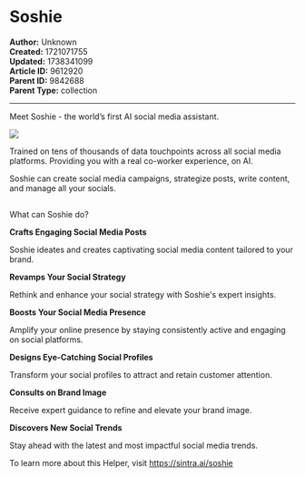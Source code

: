 # Soshie

**Author:** Unknown  
**Created:** 1721071755  
**Updated:** 1738341099  
**Article ID:** 9612920  
**Parent ID:** 9842688  
**Parent Type:** collection  

---

Meet Soshie - the world’s first AI social media assistant.

![](https://downloads.intercomcdn.com/i/o/1114412011/f353c6b854d901e8aa6f4fb5/image.png?expires=1754573400&signature=10adb5e2f3cc1f8d3b62af4564eda48f31a8a4555d86026eaca48961db7a2f16&req=dSEmEs1%2Fn4FeWPMW1HO4zRlEgq%2F8JYM1RYJSEXFtQfwhpFDSiEufKMw38Yfy%0ArenW%0A)

Trained on tens of thousands of data touchpoints across all social media platforms. Providing you with a real co-worker experience, on AI.

Soshie can create social media campaigns, strategize posts, write content, and manage all your socials.

##   
What can Soshie do?

**Crafts Engaging Social Media Posts**

Soshie ideates and creates captivating social media content tailored to your brand.

**Revamps Your Social Strategy**

Rethink and enhance your social strategy with Soshie's expert insights.

**Boosts Your Social Media Presence**

Amplify your online presence by staying consistently active and engaging on social platforms.

**Designs Eye-Catching Social Profiles**

Transform your social profiles to attract and retain customer attention.

**Consults on Brand Image**

Receive expert guidance to refine and elevate your brand image.

**Discovers New Social Trends**

Stay ahead with the latest and most impactful social media trends.

To learn more about this Helper, visit <https://sintra.ai/soshie>
